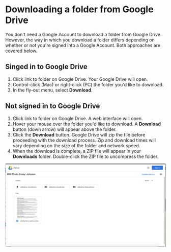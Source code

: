 # Downloading a folder from Google Drive

You don't need a Google Account to download a folder from Google Drive. However, the way in which you download a folder differs depending on whether or not you're signed into a Google Account. Both approaches are covered below.

## Singed in to Google Drive

1. Click link to folder on Google Drive. Your Google Drive will open.
2. Control-click \(Mac\) or right-click \(PC\) the folder you'd like to download. 
3. In the fly-out menu, select **Download**.

## Not signed in to Google Drive

1. Click link to folder on Google Drive. A web interface will open.
2. Hover your mouse over the folder you'd like to download. A **Download** button \(down arrow\) will appear above the folder.
3. Click the **Download** button. Google Drive will zip the file before proceeding with the download process. Zip and download times will vary depending on the size of the folder and network speed. 
4. When the download is complete, a ZIP file will appear in your **Downloads** folder. Double-click the ZIP file to uncompress the folder. 

![](/assets/downloading-a-folder-google-drive-not-signed-in.png)

